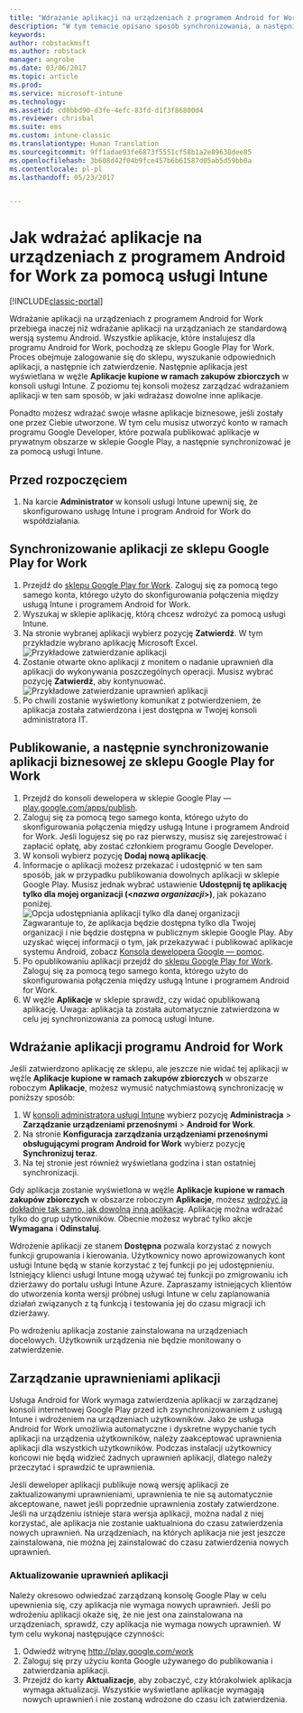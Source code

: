 ```yaml
---
title: "Wdrażanie aplikacji na urządzeniach z programem Android for Work | Microsoft Docs"
description: "W tym temacie opisano sposób synchronizowania, a następnie wdrażania aplikacji ze sklepu Google Play for Work na urządzeniach z programem Android for Work."
keywords: 
author: robstackmsft
ms.author: robstack
manager: angrobe
ms.date: 03/06/2017
ms.topic: article
ms.prod: 
ms.service: microsoft-intune
ms.technology: 
ms.assetid: cd0bbd90-d3fe-4efc-83fd-d1f3f86800d4
ms.reviewer: chrisbal
ms.suite: ems
ms.custom: intune-classic
ms.translationtype: Human Translation
ms.sourcegitcommit: 9ff1adae93fe6873f5551cf58b1a2e89638dee85
ms.openlocfilehash: 3b608d42f04b9fce457b6b61587d05ab5d59bb0a
ms.contentlocale: pl-pl
ms.lasthandoff: 05/23/2017


---
```


# <a name="how-to-deploy-apps-to-android-for-work-devices-with-intune"></a>Jak wdrażać aplikacje na urządzeniach z programem Android for Work za pomocą usługi Intune

[!INCLUDE[classic-portal](../includes/classic-portal.md)]

Wdrażanie aplikacji na urządzeniach z programem Android for Work przebiega inaczej niż wdrażanie aplikacji na urządzaniach ze standardową wersją systemu Android. Wszystkie aplikacje, które instalujesz dla programu Android for Work, pochodzą ze sklepu Google Play for Work. Proces obejmuje zalogowanie się do sklepu, wyszukanie odpowiednich aplikacji, a następnie ich zatwierdzenie.
Następnie aplikacja jest wyświetlana w węźle **Aplikacje kupione w ramach zakupów zbiorczych** w konsoli usługi Intune. Z poziomu tej konsoli możesz zarządzać wdrażaniem aplikacji w ten sam sposób, w jaki wdrażasz dowolne inne aplikacje.

Ponadto możesz wdrażać swoje własne aplikacje biznesowe, jeśli zostały one przez Ciebie utworzone. W tym celu musisz utworzyć konto w ramach programu Google Developer, które pozwala publikować aplikacje w prywatnym obszarze w sklepie Google Play, a następnie synchronizować je za pomocą usługi Intune.

## <a name="before-you-start"></a>Przed rozpoczęciem

1. Na karcie **Administrator** w konsoli usługi Intune upewnij się, że skonfigurowano usługę Intune i program Android for Work do współdziałania.

## <a name="synchronize-an-app-from-the-google-play-for-work-store"></a>Synchronizowanie aplikacji ze sklepu Google Play for Work


1. Przejdź do [sklepu Google Play for Work](https://play.google.com/work). Zaloguj się za pomocą tego samego konta, którego użyto do skonfigurowania połączenia między usługą Intune i programem Android for Work.
2. Wyszukaj w sklepie aplikację, którą chcesz wdrożyć za pomocą usługi Intune.
3. Na stronie wybranej aplikacji wybierz pozycję **Zatwierdź**. W tym przykładzie wybrano aplikację Microsoft Excel.<br>
  ![Przykładowe zatwierdzanie aplikacji](media/approve.png)
4. Zostanie otwarte okno aplikacji z monitem o nadanie uprawnień dla aplikacji do wykonywania poszczególnych operacji. Musisz wybrać pozycję **Zatwierdź**, aby kontynuować.<br>
  ![Przykładowe zatwierdzanie uprawnień aplikacji](media/approve-app-permissions.png)
5. Po chwili zostanie wyświetlony komunikat z potwierdzeniem, że aplikacja została zatwierdzona i jest dostępna w Twojej konsoli administratora IT.

## <a name="publish-then-synchronize-a-line-of-business-app-from-the-google-play-for-work-store"></a>Publikowanie, a następnie synchronizowanie aplikacji biznesowej ze sklepu Google Play for Work

1. Przejdź do konsoli dewelopera w sklepie Google Play — [play.google.com/apps/publish](https://play.google.com/apps/publish).
2. Zaloguj się za pomocą tego samego konta, którego użyto do skonfigurowania połączenia między usługą Intune i programem Android for Work. Jeśli logujesz się po raz pierwszy, musisz się zarejestrować i zapłacić opłatę, aby zostać członkiem programu Google Developer.
3. W konsoli wybierz pozycję **Dodaj nową aplikację**.
4. Informacje o aplikacji możesz przekazać i udostępnić w ten sam sposób, jak w przypadku publikowania dowolnych aplikacji w sklepie Google Play. Musisz jednak wybrać ustawienie **Udostępnij tę aplikację tylko dla mojej organizacji (<*nazwa organizacji*>)**, jak pokazano poniżej.<br>
  ![Opcja udostępniania aplikacji tylko dla danej organizacji](media/restrict.png)<br>
Zagwarantuje to, że aplikacja będzie dostępna tylko dla Twojej organizacji i nie będzie dostępna w publicznym sklepie Google Play.
Aby uzyskać więcej informacji o tym, jak przekazywać i publikować aplikacje systemu Android, zobacz [Konsola dewelopera Google — pomoc](https://support.google.com/googleplay/android-developer/answer/113469).
5. Po opublikowaniu aplikacji przejdź do [sklepu Google Play for Work](https://play.google.com/work). Zaloguj się za pomocą tego samego konta, którego użyto do skonfigurowania połączenia między usługą Intune i programem Android for Work.
6. W węźle **Aplikacje** w sklepie sprawdź, czy widać opublikowaną aplikację. Uwaga: aplikacja ta została automatycznie zatwierdzona w celu jej synchronizowania za pomocą usługi Intune.

## <a name="deploy-an-android-for-work-app"></a>Wdrażanie aplikacji programu Android for Work

Jeśli zatwierdzono aplikację ze sklepu, ale jeszcze nie widać tej aplikacji w węźle **Aplikacje kupione w ramach zakupów zbiorczych** w obszarze roboczym **Aplikacje**, możesz wymusić natychmiastową synchronizację w poniższy sposób:

1. W [konsoli administratora usługi Intune](https://manage.microsoft.com) wybierz pozycję **Administracja** > **Zarządzanie urządzeniami przenośnymi** > **Android for Work**.
2. Na stronie **Konfiguracja zarządzania urządzeniami przenośnymi obsługującymi program Android for Work** wybierz pozycję **Synchronizuj teraz**.
3. Na tej stronie jest również wyświetlana godzina i stan ostatniej synchronizacji.

Gdy aplikacja zostanie wyświetlona w węźle **Aplikacje kupione w ramach zakupów zbiorczych** w obszarze roboczym **Aplikacje**, możesz [wdrożyć ją dokładnie tak samo, jak dowolną inną aplikację](deploy-apps-in-microsoft-intune.md). Aplikację można wdrażać tylko do grup użytkowników. Obecnie możesz wybrać tylko akcje **Wymagana** i **Odinstaluj**.

Wdrożenie aplikacji ze stanem **Dostępna** pozwala korzystać z nowych funkcji grupowania i kierowania. Użytkownicy nowo aprowizowanych kont usługi Intune będą w stanie korzystać z tej funkcji po jej udostępnieniu. Istniejący klienci usługi Intune mogą używać tej funkcji po zmigrowaniu ich dzierżawy do portalu usługi Intune Azure. Zapraszamy istniejących klientów do utworzenia konta wersji próbnej usługi Intune w celu zaplanowania działań związanych z tą funkcją i testowania jej do czasu migracji ich dzierżawy.

Po wdrożeniu aplikacja zostanie zainstalowana na urządzeniach docelowych. Użytkownik urządzenia nie będzie monitowany o zatwierdzenie.

## <a name="manage-app-permissions"></a>Zarządzanie uprawnieniami aplikacji
Usługa Android for Work wymaga zatwierdzenia aplikacji w zarządzanej konsoli internetowej Google Play przed ich zsynchronizowaniem z usługą Intune i wdrożeniem na urządzeniach użytkowników.  Jako że usługa Android for Work umożliwia automatyczne i dyskretne wypychanie tych aplikacji na urządzenia użytkowników, należy zaakceptować uprawnienia aplikacji dla wszystkich użytkowników.  Podczas instalacji użytkownicy końcowi nie będą widzieć żadnych uprawnień aplikacji, dlatego należy przeczytać i sprawdzić te uprawnienia.

Jeśli deweloper aplikacji publikuje nową wersję aplikacji ze zaktualizowanymi uprawnieniami, uprawnienia te nie są automatycznie akceptowane, nawet jeśli poprzednie uprawnienia zostały zatwierdzone. Jeśli na urządzeniu istnieje stara wersja aplikacji, można nadal z niej korzystać, ale aplikacja nie zostanie uaktualniona do czasu zatwierdzenia nowych uprawnień. Na urządzeniach, na których aplikacja nie jest jeszcze zainstalowana, nie można jej zainstalować do czasu zatwierdzenia nowych uprawnień.

### <a name="how-to-update-app-permissions"></a>Aktualizowanie uprawnień aplikacji

Należy okresowo odwiedzać zarządzaną konsolę Google Play w celu upewnienia się, czy aplikacja nie wymaga nowych uprawnień. Jeśli po wdrożeniu aplikacji okaże się, że nie jest ona zainstalowana na urządzeniach, sprawdź, czy aplikacja nie wymaga nowych uprawnień. W tym celu wykonaj następujące czynności:

1. Odwiedź witrynę http://play.google.com/work
2. Zaloguj się przy użyciu konta Google używanego do publikowania i zatwierdzania aplikacji.
3. Przejdź do karty **Aktualizacje**, aby zobaczyć, czy którakolwiek aplikacja wymaga aktualizacji.  Wszystkie wyświetlane aplikacje wymagają nowych uprawnień i nie zostaną wdrożone do czasu ich zatwierdzenia.  

